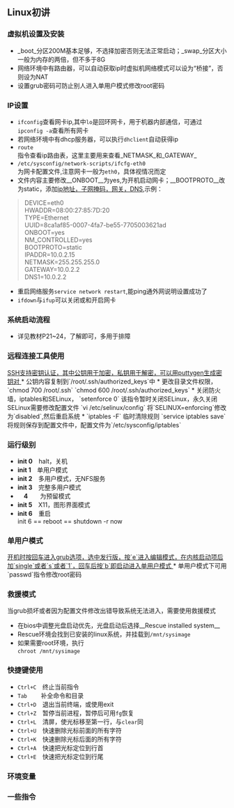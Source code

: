 ##  Linux初讲

### 虚拟机设置及安装
*	_boot_分区200M基本足够，不选择加密否则无法正常启动；_swap_分区大小一般为内存的两倍，但不多于8G
* 网络环境中有路由器，可以自动获取ip时虚拟机网络模式可以设为“桥接”，否则设为NAT
* 设置grub密码可防止别人进入单用户模式修改root密码

### IP设置
* `ifconfig`查看网卡ip,其中`lo`是回环网卡，用于机器内部通信，可通过`ipconfig -a`查看所有网卡
* 若网络环境中有dhcp服务器，可以执行`dhclient`自动获得ip
* `route`  
指令查看ip路由表，这里主要用来查看_NETMASK_和_GATEWAY_
* `/etc/sysconfig/network-scripts/ifcfg-eth0`  
为网卡配置文件,注意网卡一般为`eth0`，具体视情况而定
* 文件内容主要修改__ONBOOT__为yes,为开机启动网卡；__BOOTPROTO__改为static，添加<u>ip地址，子网掩码，网关，DNS</u>,示例：
> DEVICE=eth0  
HWADDR=08:00:27:85:7D:20  
TYPE=Ethernet  
UUID=8ca1af85-0007-4fa7-be55-7705003621ad  
ONBOOT=yes  
NM_CONTROLLED=yes  
BOOTPROTO=static  
IPADDR=10.0.2.15  
NETMASK=255.255.255.0  
GATEWAY=10.0.2.2  
DNS1=10.0.2.2  
*	重启网络服务`service network restart`,能ping通外网说明设置成功了
* `ifdown`与`ifup`可以关闭或和开启网卡

### 系统启动流程
*	详见教材P21~24，了解即可，多用于排障

### 远程连接工具使用
<u>
SSH支持密钥认证，其中公钥用于加密，私钥用于解密，可以用puttygen生成密钥对
</u>
*	公钥内容复制到`/root/.ssh/authorized_keys`中
* 更改目录文件权限，  
`chmod 700 /root/.ssh`  
`chmod 600 /root/.ssh/authorized_keys`
* 关闭防火墙，iptables和SELinux，  
`setenforce 0`  
该指令暂时关闭SELinux，永久关闭SELinux需要修改配置文件  
`vi /etc/selinux/config`  
将`SELINUX=enforcing`修改为`disabled`,然后重启系统
* `iptables -F`  
临时清除规则  
`service iptables save`  
将规则保存到配置文件中，配置文件为`/etc/sysconfig/iptables`

### 运行级别
* __init 0__　halt，关机
* __init 1__　单用户模式
* __init 2__　多用户模式，无NFS服务
* __init 3__　完整多用户模式
* 　__4__　　为预留模式
* __init 5__　X11，图形界面模式
* __init 6__　重启  
init 6  ==  reboot ==  shutdown -r now

### 单用户模式
<u>
开机时按回车进入grub选项，选中发行版，按`e`进入编辑模式，在内核启动项后加`single`或者`s`或者`1`，回车后按`b`即启动进入单用户模式
</u>
*
单用户模式下可用`passwd`指令修改root密码

### 救援模式
当grub损坏或者因为配置文件修改出错导致系统无法进入，需要使用救援模式
* 在bios中调整光盘启动优先，光盘启动后选择__Rescue installed system__
* Rescue环境会找到已安装的linux系统，并挂载到`/mnt/sysimage`
* 如果需要root环境，执行  
`chroot /mnt/sysimage`

### 快捷键使用
* `Ctrl+C`　终止当前指令
* `Tab`　　 补全命令和目录
* `Ctrl+D`　退出当前终端，或使用exit
* `Ctrl+Z`　暂停当前进程，暂停后可用`fg`恢复
* `Ctrl+L`　清屏，使光标移至第一行，与`clear`同
* `Ctrl+U`　快速删除光标前面的所有字符
* `Ctrl+K`　快速删除光标后面的所有字符
* `Ctrl+A`　快速把光标定位到行首
* `Ctrl+E`　快速把光标定位到行尾

### 环境变量

### 一些指令
